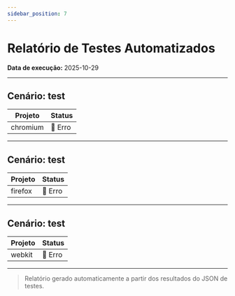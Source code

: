 ```yaml
---
sidebar_position: 7
---
```


# **Relatório de Testes Automatizados**

**Data de execução:** 2025-10-29

---

## Cenário: test

| Projeto | Status |
|---------|--------|
| chromium | :red_circle: Erro |

---

## Cenário: test

| Projeto | Status |
|---------|--------|
| firefox | :red_circle: Erro |

---

## Cenário: test

| Projeto | Status |
|---------|--------|
| webkit | :red_circle: Erro |

---

> Relatório gerado automaticamente a partir dos resultados do JSON de testes.
